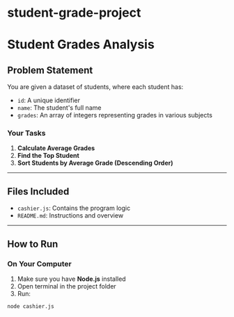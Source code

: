 # student-grade-project
# Student Grades Analysis

##  Problem Statement

You are given a dataset of students, where each student has:
- `id`: A unique identifier
- `name`: The student's full name
- `grades`: An array of integers representing grades in various subjects

###  Your Tasks
1. **Calculate Average Grades**
2. **Find the Top Student**
3. **Sort Students by Average Grade (Descending Order)**

---

##  Files Included
- `cashier.js`: Contains the program logic
- `README.md`: Instructions and overview

---

##  How to Run

###  On Your Computer
1. Make sure you have **Node.js** installed
2. Open terminal in the project folder
3. Run:

```bash
node cashier.js
